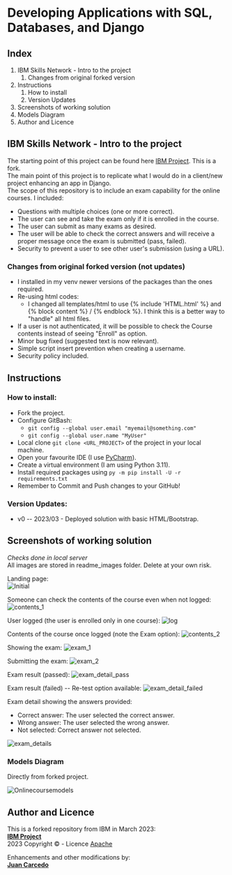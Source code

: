 # Developing Applications with SQL, Databases, and Django
## Index
1) IBM Skills Network - Intro to the project
   1) Changes from original forked version
2) Instructions
   1) How to install
   2) Version Updates
3) Screenshots of working solution
4) Models Diagram
5) Author and Licence


## IBM Skills Network - Intro to the project
The starting point of this project can be found here [IBM Project](https://github.com/ibm-developer-skills-network/final-cloud-app-with-database). This is a fork.  
The main point of this project is to replicate what I would do in a client/new project enhancing an app in Django.  
The scope of this repository is to include an exam capability for the online courses. I included:
+ Questions with multiple choices (one or more correct).  
+ The user can see and take the exam only if it is enrolled in the course.
+ The user can submit as many exams as desired.
+ The user will be able to check the correct answers and will receive a proper message once the exam is submitted (pass, failed).
+ Security to prevent a user to see other user's submission (using a URL).

### Changes from original forked version (not updates)
- I installed in my venv newer versions of the packages than the ones required.
- Re-using html codes:
  - I changed all templates/html to use {% include 'HTML.html' %} and {% block content %} / {% endblock %}. I think this is a better way to "handle" all html files.
- If a user is not authenticated, it will be possible to check the Course contents instead of seeing "Enroll" as option.
- Minor bug fixed (suggested text is now relevant).
- Simple script insert prevention when creating a username.
- Security policy included.

## Instructions
### How to install:  
- Fork the project.
- Configure GitBash:
  - `git config --global user.email "myemail@something.com"`
  - `git config --global user.name "MyUser"`
- Local clone `git clone <URL_PROJECT>` of the project in your local machine.
- Open your favourite IDE (I use [PyCharm](https://www.jetbrains.com/pycharm/)).
- Create a virtual environment (I am using Python 3.11).
- Install required packages using `py -m pip install -U -r requirements.txt`
- Remember to Commit and Push changes to your GitHub!

### Version Updates:  
+ v0 -- 2023/03 - Deployed solution with basic HTML/Bootstrap.

## Screenshots of working solution
_Checks done in local server_  
All images are stored in readme_images folder. Delete at your own risk.  

Landing page:  
![Initial](readme_images/home_page.jpg)

Someone can check the contents of the course even when not logged:
![contents_1](readme_images/course_contents_when_not_logged.jpg)

User logged (the user is enrolled only in one course):
![log](readme_images/user_logged.jpg)

Contents of the course once logged (note the Exam option):
![contents_2](readme_images/show_exam.jpg)

Showing the exam:
![exam_1](readme_images/exam_detail2.jpg)

Submitting the exam:
![exam_2](readme_images/submit_exam.jpg)

Exam result (passed):
![exam_detail_pass](readme_images/exam_passed.jpg)

Exam result (failed) -- Re-test option available:
![exam_detail_failed](readme_images/exam_failed.jpg)

Exam detail showing the answers provided:
- Correct answer: The user selected the correct answer.
- Wrong answer: The user selected the wrong answer.
- Not selected: Correct answer not selected.

![exam_details](readme_images/exam_detail.jpg)
  
### Models Diagram
Directly from forked project.

![Onlinecoursemodels](https://github.com/JuanCarcedo/final-cloud-app-with-database/blob/master/static/media/course_images/onlinecourse_app_er.png)

## Author and Licence
This is a forked repository from IBM in March 2023:  
**[IBM Project](https://github.com/ibm-developer-skills-network/final-cloud-app-with-database)**  
2023 Copyright © - Licence [Apache](https://github.com/ibm-developer-skills-network/final-cloud-app-with-database/blob/master/LICENSE)  

Enhancements and other modifications by:  
**[Juan Carcedo](https://github.com/JuanCarcedo)**  

